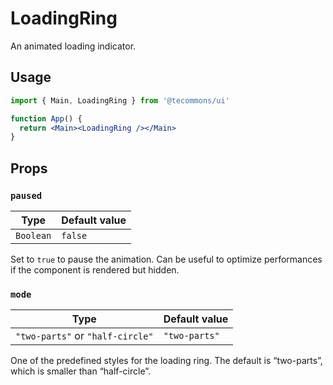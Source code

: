 # LoadingRing

An animated loading indicator.

## Usage

```jsx
import { Main, LoadingRing } from '@tecommons/ui'

function App() {
  return <Main><LoadingRing /></Main>
}
```

## Props

### `paused`

| Type      | Default value |
| --------- | ------------- |
| `Boolean` | `false`       |

Set to `true` to pause the animation. Can be useful to optimize performances if the component is rendered but hidden.

### `mode`

| Type                             | Default value |
| -------------------------------- | ------------- |
| `"two-parts"` or `"half-circle"` | `"two-parts"` |

One of the predefined styles for the loading ring. The default is “two-parts”, which is smaller than “half-circle”.
